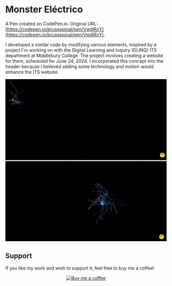 # Monster Eléctrico

A Pen created on CodePen.io. Original URL: [https://codepen.io/brusespinal/pen/VwdjRxY](https://codepen.io/brusespinal/pen/VwdjRxY).



I developed a similar code by modifying various elements, inspired by a project I'm working on with the Digital Learning and Inquiry (DLINQ) ITS department at Middlebury College. The project involves creating a website for them, scheduled for June 24, 2024. I incorporated this concept into the header because I believed adding some technology and motion would enhance the ITS website.

![how does the electric background work ](first-image)
![how does it move on the screen](second-image)



Support
-------
If you like my work and wish to support it, feel free to buy me a coffee!

<p align="center">
  <a href="https://www.buymeacoffee.com/mohamadabb3">
    <img src="https://www.buymeacoffee.com/assets/img/custom_images/orange_img.png" alt="Buy me a coffee"/>
  </a>
</p>
